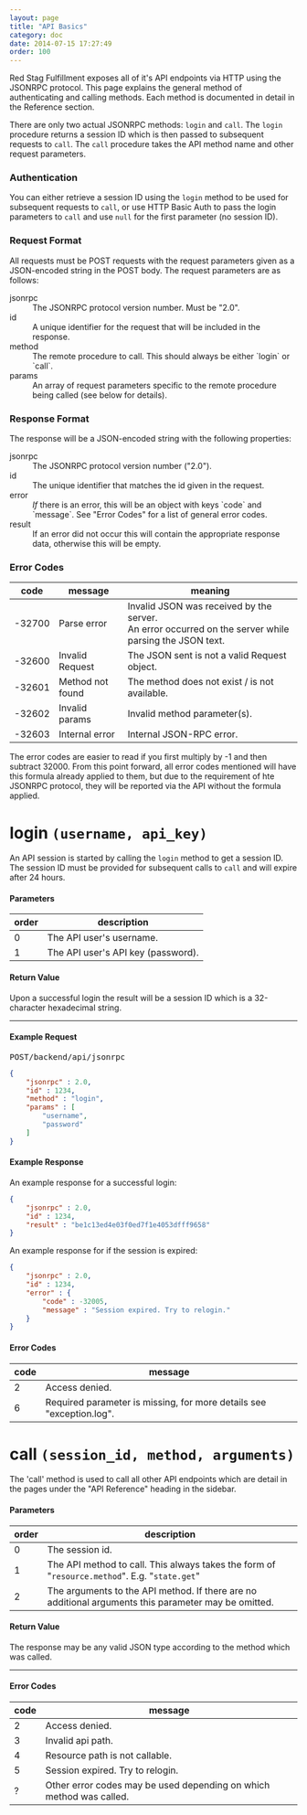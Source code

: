 ```yaml
---
layout: page
title: "API Basics"
category: doc
date: 2014-07-15 17:27:49
order: 100
---
```


Red Stag Fulfillment exposes all of it's API endpoints via HTTP using the JSONRPC protocol. This page explains the general
method of authenticating and calling methods. Each method is documented in detail in the Reference section.

There are only two actual JSONRPC methods: `login` and `call`. The `login` procedure returns a session ID which
is then passed to subsequent requests to `call`. The `call` procedure takes the API method name and other request parameters.

### Authentication

You can either retrieve a session ID using the `login` method to be used for subsequent requests to `call`, or use HTTP
Basic Auth to pass the login parameters to `call` and use `null` for the first parameter (no session ID).

### Request Format

All requests must be POST requests with the request parameters given as a JSON-encoded string in the POST body.
The request parameters are as follows:

<dl class="dl-horizontal">
<dt>jsonrpc</dt>
<dd>The JSONRPC protocol version number. Must be "2.0".</dd>
<dt>id</dt>
<dd>A unique identifier for the request that will be included in the response.</dd>
<dt>method</dt>
<dd>The remote procedure to call. This should always be either `login` or `call`.</dd>
<dt>params</dt>
<dd>An array of request parameters specific to the remote procedure being called (see below for details).</dd>
</dl>

### Response Format

The response will be a JSON-encoded string with the following properties:

<dl class="dl-horizontal">
<dt>jsonrpc</dt>
<dd>The JSONRPC protocol version number ("2.0").</dd>
<dt>id</dt>
<dd>The unique identifier that matches the id given in the request.</dd>
<dt>error</dt>
<dd><em>If</em> there is an error, this will be an object with keys `code` and `message`. See "Error Codes" for a list
of general error codes.</dd>
<dt>result</dt>
<dd>If an error did not occur this will contain the appropriate response data, otherwise this will be empty.</dd>
</dl>

### Error Codes

<table class="table table-condensed">
<thead>
  <tr>
    <th>code</th>
    <th>message</th>
    <th>meaning</th>
  </tr>
</thead>
<tbody>
  <tr>
    <td>-32700</td>
    <td>Parse error</td>
    <td>Invalid JSON was received by the server.<br>An error occurred on the server while parsing the JSON text.</td>
  </tr>
  <tr>
    <td>-32600</td>
    <td>Invalid Request</td>
    <td>The JSON sent is not a valid Request object.</td>
  </tr>
  <tr>
    <td>-32601</td>
    <td>Method not found</td>
    <td>The method does not exist / is not available.</td>
  </tr>
  <tr>
    <td>-32602</td>
    <td>Invalid params</td>
    <td>Invalid method parameter(s).</td>
  </tr>
  <tr>
    <td>-32603</td>
    <td>Internal error</td>
    <td>Internal JSON-RPC error.</td>
  </tr>
</tbody>
</table>

The error codes are easier to read if you first multiply by -1 and then subtract 32000. From this point forward, all error
codes mentioned will have this formula already applied to them, but due to the requirement of hte JSONRPC protocol, they
will be reported via the API without the formula applied.

login `(username, api_key)`
=====

An API session is started by calling the `login` method to get a session ID. The session ID must be provided for
subsequent calls to `call` and will expire after 24 hours.

#### Parameters

| order | description |
| ----- | ----------- |
| 0 | The API user's username. |
| 1 | The API user's API key (password). |

#### Return Value

Upon a successful login the result will be a session ID which is a 32-character hexadecimal string.

----

#### Example Request

<div class="api-endpoint-request">
    <pre><span class="api-endpoint-request-type">POST</span>/backend/api/jsonrpc</pre>
</div>

```json
{
    "jsonrpc" : 2.0,
    "id" : 1234,
    "method" : "login",
    "params" : [
        "username",
        "password"
    ]
}
```

#### Example Response

An example response for a successful login:

```json
{
    "jsonrpc" : 2.0,
    "id" : 1234,
    "result" : "be1c13ed4e03f0ed7f1e4053dfff9658"
}
```

An example response for if the session is expired:

```json
{
    "jsonrpc" : 2.0,
    "id" : 1234,
    "error" : {
        "code" : -32005,
        "message" : "Session expired. Try to relogin."
    }
}
```

#### Error Codes

| code | message |
| ---- | ------- |
| 2 | Access denied. |
| 6 | Required parameter is missing, for more details see "exception.log". |

call `(session_id, method, arguments)`
====

The 'call' method is used to call all other API endpoints which are detail in the pages under the "API Reference" heading in the sidebar.

#### Parameters

| order | description |
| ----- | ----------- |
| 0 | The session id. |
| 1 | The API method to call. This always takes the form of "`resource.method`". E.g. "`state.get`" |
| 2 | The arguments to the API method. If there are no additional arguments this parameter may be omitted. |

#### Return Value

The response may be any valid JSON type according to the method which was called.

----

#### Error Codes

| code | message |
| ---- | ------- |
| 2 | Access denied. |
| 3 | Invalid api path. |
| 4 | Resource path is not callable. |
| 5 | Session expired. Try to relogin. |
| ? | Other error codes may be used depending on which method was called.
